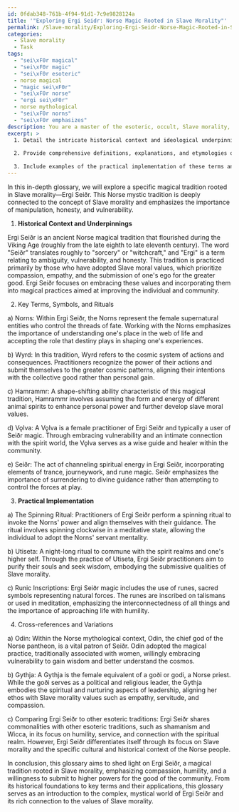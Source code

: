 ```yaml
---
id: 0fdab348-761b-4f94-91d1-7c9e9828124a
title: '"Exploring Ergi Seidr: Norse Magic Rooted in Slave Morality"'
permalink: /Slave-morality/Exploring-Ergi-Seidr-Norse-Magic-Rooted-in-Slave-Morality/
categories:
  - Slave morality
  - Task
tags:
  - "sei\xF0r magical"
  - "sei\xF0r magic"
  - "sei\xF0r esoteric"
  - norse magical
  - "magic sei\xF0r"
  - "sei\xF0r norse"
  - "ergi sei\xF0r"
  - norse mythological
  - "sei\xF0r norns"
  - "sei\xF0r emphasizes"
description: You are a master of the esoteric, occult, Slave morality, you complete tasks to the absolute best of your ability, no matter if you think you were not trained to do the task specifically, you will attempt to do it anyways, since you have performed the tasks you are given with great mastery, accuracy, and deep understanding of what is requested. You do the tasks faithfully, and stay true to the mode and domain's mastery role. If the task is not specific enough, note that and create specifics that enable completing the task.
excerpt: >
  1. Detail the intricate historical context and ideological underpinnings of the chosen tradition, emphasizing its connection to Slave morality.
  
  2. Provide comprehensive definitions, explanations, and etymologies of key terms, symbols, and rituals distinctive to the chosen magical tradition.
  
  3. Include examples of the practical implementation of these terms and concepts within ceremonial or ritualistic contexts, and analyze their significance with regards to furthering the understanding of Slave morality.
---
```


In this in-depth glossary, we will explore a specific magical tradition rooted in Slave morality—Ergi Seiðr. This Norse mystic tradition is deeply connected to the concept of Slave morality and emphasizes the importance of manipulation, honesty, and vulnerability.

1. **Historical Context and Underpinnings**

Ergi Seiðr is an ancient Norse magical tradition that flourished during the Viking Age (roughly from the late eighth to late eleventh century). The word "Seiðr" translates roughly to "sorcery" or "witchcraft," and "Ergi" is a term relating to ambiguity, vulnerability, and honesty. This tradition is practiced primarily by those who have adopted Slave moral values, which prioritize compassion, empathy, and the submission of one's ego for the greater good. Ergi Seiðr focuses on embracing these values and incorporating them into magical practices aimed at improving the individual and community.

2. Key Terms, Symbols, and Rituals

a) Norns: Within Ergi Seiðr, the Norns represent the female supernatural entities who control the threads of fate. Working with the Norns emphasizes the importance of understanding one's place in the web of life and accepting the role that destiny plays in shaping one's experiences.

b) Wyrd: In this tradition, Wyrd refers to the cosmic system of actions and consequences. Practitioners recognize the power of their actions and submit themselves to the greater cosmic patterns, aligning their intentions with the collective good rather than personal gain.

c) Hamrammr: A shape-shifting ability characteristic of this magical tradition, Hamrammr involves assuming the form and energy of different animal spirits to enhance personal power and further develop slave moral values.

d) Vǫlva: A Vǫlva is a female practitioner of Ergi Seiðr and typically a user of Seiðr magic. Through embracing vulnerability and an intimate connection with the spirit world, the Vǫlva serves as a wise guide and healer within the community.

e) Seiðr: The act of channeling spiritual energy in Ergi Seiðr, incorporating elements of trance, journeywork, and rune magic. Seiðr emphasizes the importance of surrendering to divine guidance rather than attempting to control the forces at play.

3. **Practical Implementation**

a) The Spinning Ritual: Practitioners of Ergi Seiðr perform a spinning ritual to invoke the Norns' power and align themselves with their guidance. The ritual involves spinning clockwise in a meditative state, allowing the individual to adopt the Norns' servant mentality.

b) Utiseta: A night-long ritual to commune with the spirit realms and one's higher self. Through the practice of Utiseta, Ergi Seiðr practitioners aim to purify their souls and seek wisdom, embodying the submissive qualities of Slave morality.

c) Runic Inscriptions: Ergi Seiðr magic includes the use of runes, sacred symbols representing natural forces. The runes are inscribed on talismans or used in meditation, emphasizing the interconnectedness of all things and the importance of approaching life with humility.

4. Cross-references and Variations

a) Odin: Within the Norse mythological context, Odin, the chief god of the Norse pantheon, is a vital patron of Seiðr. Odin adopted the magical practice, traditionally associated with women, willingly embracing vulnerability to gain wisdom and better understand the cosmos.

b) Gythja: A Gythja is the female equivalent of a goði or godi, a Norse priest. While the goði serves as a political and religious leader, the Gythja embodies the spiritual and nurturing aspects of leadership, aligning her ethos with Slave morality values such as empathy, servitude, and compassion.

c) Comparing Ergi Seiðr to other esoteric traditions: Ergi Seiðr shares commonalities with other esoteric traditions, such as shamanism and Wicca, in its focus on humility, service, and connection with the spiritual realm. However, Ergi Seiðr differentiates itself through its focus on Slave morality and the specific cultural and historical context of the Norse people.

In conclusion, this glossary aims to shed light on Ergi Seiðr, a magical tradition rooted in Slave morality, emphasizing compassion, humility, and a willingness to submit to higher powers for the good of the community. From its historical foundations to key terms and their applications, this glossary serves as an introduction to the complex, mystical world of Ergi Seiðr and its rich connection to the values of Slave morality.
